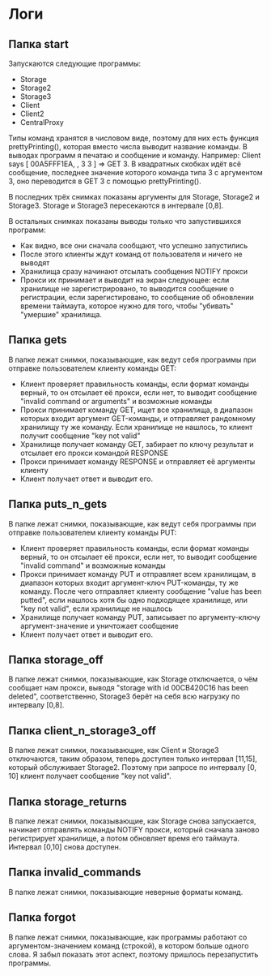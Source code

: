 # Логи

## Папка start

Запускаются следующие программы:

* Storage
* Storage2
* Storage3
* Client
* Client2
* CentralProxy

Типы команд хранятся в числовом виде, поэтому для них есть функция prettyPrinting(), которая вместо числа выводит название команды. В выводах программ я печатаю и сообщение и команду. Например: Client says [ 00A5FFF1EA, , 3 3 ] => GET 3. В квадратных скобках идёт всё сообщение, последнее значение которого команда типа 3 с аргументом 3, оно переводится в GET 3 с помощью prettyPrinting().

В последних трёх снимках показаны аргументы для Storage, Storage2 и Storage3. Storage и Storage3 пересекаются в интервале [0,8].

В остальных снимках показаны выводы только что запустившихся программ:
* Как видно, все они сначала сообщают, что успешно запустились
* После этого клиенты ждут команд от пользователя и ничего не выводят
* Хранилища сразу начинают отсылать сообщения NOTIFY прокси
* Прокси их принимает и выводит на экран следующее: если хранилище не зарегистрировано, то выводится сообщение о регистрации, если зарегистировано, то сообщение об обновлении времени таймаута, которое нужно для того, чтобы "убивать" "умершие" хранилища. 

## Папка gets

В папке лежат снимки, показывающие, как ведут себя программы при отправке пользователем клиенту команды GET:

* Клиент проверяет правильность команды, если формат команды верный, то он отсылает её прокси, если нет, то выводит сообщение "invalid command or arguments" и возможные команды
* Прокси принимает команду GET, ищет все хранилища, в диапазон которых входит аргумент GET-команды, и отправляет рандомному хранилищу ту же команду. Если хранилище не нашлось, то клиент получит сообщение "key not valid"
* Хранилище получает команду GET, забирает по ключу результат и отсылает его прокси командой RESPONSE
* Прокси принимает команду RESPONSE и отправляет её аргументы клиенту
* Клиент получает ответ и выводит его.

## Папка puts_n_gets

В папке лежат снимки, показывающие, как ведут себя программы при отправке пользователем клиенту команды PUT:

* Клиент проверяет правильность команды, если формат команды верный, то он отсылает её прокси, если нет, то выводит сообщение "invalid command" и возможные команды
* Прокси принимает команду PUT и отправляет всем хранилищам, в диапазон которых входит аргумент-ключ PUT-команды, ту же команду. После чего отправляет клиенту сообщение "value has been putted", если нашлось хотя бы одно подходящее хранилище, или "key not valid", если хранилище не нашлось
* Хранилище получает команду PUT, записывает по аргументу-ключу аргумент-значение и уничтожает сообщение
* Клиент получает ответ и выводит его.

## Папка storage_off

В папке лежат снимки, показывающие, как Storage отключается, о чём сообщает нам прокси, выводя "storage with id 00CB420C16 has been deleted", соответственно, Storage3 берёт на себя всю нагрузку по интервалу [0,8].

## Папка client_n_storage3_off

В папке лежат снимки, показывающие, как Client и Storage3 отключаются, таким образом, теперь доступен только интервал [11,15], который обслуживает Storage2. Поэтому при запросе по интервалу [0, 10] клиент получает сообщение "key not valid".

## Папка storage_returns

В папке лежат снимки, показывающие, как Storage снова запускается, начинает отправлять команды NOTIFY прокси, который сначала заново регистрирует хранилище, а потом обновляет время его таймаута. Интервал [0,10] снова доступен.

## Папка invalid_commands

В папке лежат снимки, показывающие неверные форматы команд.

## Папка forgot

В папке лежат снимки, показывающие, как программы работают со аргументом-значением команд (строкой), в котором больше одного слова. Я забыл показать этот аспект, поэтому пришлось перезапустить программы.
